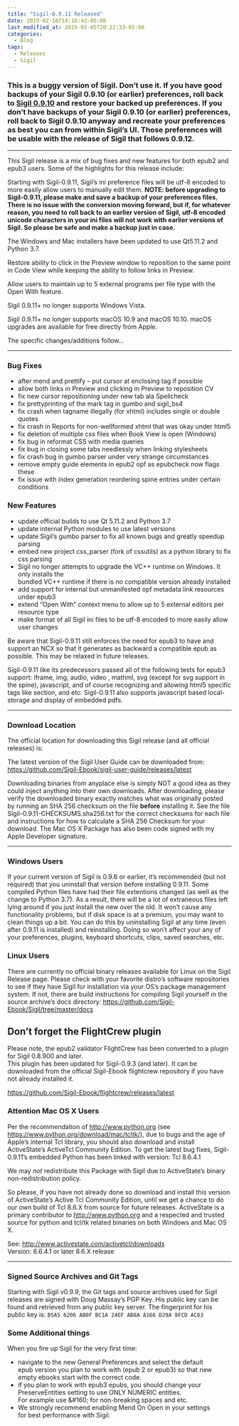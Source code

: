 ```yaml
---
title: "Sigil-0.9.11 Released"
date: 2019-02-16T14:16:43-05:00
last_modified_at: 2019-03-05T20:22:33-05:00
categories:
  - Blog
tags:
  - Releases
  - Sigil
---
```



### This is a buggy version of Sigil. Don’t use it. If you have good backups of your Sigil 0.9.10 (or earlier) preferences, roll back to [Sigil 0.9.10](https://github.com/Sigil-Ebook/Sigil/releases/tag/0.9.10) and restore your backed up preferences. If you don’t have backups of your Sigil 0.9.10 (or earlier) preferences, roll back to Sigil 0.9.10 anyway and recreate your preferences as best you can from within Sigil’s UI. Those preferences will be usable with the release of Sigil that follows 0.9.12.

---

This Sigil release is a mix of bug fixes and new features for both epub2 and epub3 users. Some of the highlights for this release include:

Starting with Sigil-0.9.11, Sigil’s ini preference files will be utf-8 encoded to more easily allow users to manually edit them. __NOTE: before upgrading to Sigil-0.9.11, please make and save a backup of your preferences files. There is no issue with the conversion moving forward, but if, for whatever reason, you need to roll back to an earlier version of Sigil, utf-8 encoded unicode characters in your ini files will not work with earlier versions of Sigil. So please be safe and make a backup just in case.__

The Windows and Mac installers have been updated to use Qt5.11.2 and Python 3.7.

Restore ability to click in the Preview window to reposition to the same point in Code View while keeping the ability to follow links in Preview.

Allow users to maintain up to 5 external programs per file type with the Open With feature.

Sigil 0.9.11+ no longer supports Windows Vista.

Sigil 0.9.11+ no longer supports macOS 10.9 and macOS 10.10. macOS upgrades are available for free directly from Apple.

The specific changes/additions follow…

---

### Bug Fixes

*   after mend and prettify – put cursor at enclosing tag if possible
*   allow both links in Preview and clicking in Preview to reposition CV
*   fix new cursor repositioning under new tab ala Spellcheck
*   fix prettyprinting of the mark tag in gumbo and sigil\_bs4
*   fix crash when tagname illegally (for xhtml) includes single or double quotes
*   fix crash in Reports for non-wellformed xhtml that was okay under html5
*   fix deletion of multiple css files when Book View is open (Windows)
*   fix bug in reformat CSS with media queries
*   fix bug in closing some tabs needlessly when linking stylesheets
*   fix crash bug in gumbo parser under very strange circumstances
*   remove empty guide elements in epub2 opf as epubcheck now flags these
*   fix issue with index generation reordering spine entries under certain conditions

### New Features

*   update official builds to use Qt 5.11.2 and Python 3.7
*   update internal Python modules to use latest versions
*   update Sigil’s gumbo parser to fix all known bugs and greatly speedup parsing
*   embed new project css\_parser (fork of cssutils) as a python library to fix css parsing 
*   Sigil no longer attempts to upgrade the VC++ runtime on Windows. It only installs the  
    bundled VC++ runtime if there is no compatible version already installed
*   add support for internal but unmanifested opf metadata link resources under epub3
*   extend “Open With” context menu to allow up to 5 external editors per resource type
*   make format of all Sigil ini files to be utf-8 encoded to more easily allow user changes

Be aware that Sigil-0.9.11 still enforces the need for epub3 to have and support an NCX so that it generates as backward a compatible epub as possible. This may be relaxed in future releases.

Sigil-0.9.11 like its predecessors passed all of the following tests for epub3 support: iframe, img, audio, video , mathml, svg (except for svg support in the spine), javascript, and of course recognizing and allowing html5 specific tags like section, and etc. Sigil-0.9.11 also supports javascript based local-storage and display of embedded pdfs.

---

### Download Location

The official location for downloading this Sigil release (and all official releases) is:

The latest version of the Sigil User Guide can be downloaded from: <https://github.com/Sigil-Ebook/sigil-user-guide/releases/latest>

Downloading binaries from anyplace else is simply NOT a good idea as they could inject anything into their own downloads. After downloading, please verify the downloaded binary exactly matches what was originally posted by running an SHA 256 checksum on the file __before__ installing it. See the file Sigil-0.9.11-CHECKSUMS.sha256.txt for the correct checksums for each file and instructions for how to calculate a SHA 256 Checksum for your download. The Mac OS X Package has also been code signed with my Apple Developer signature.

---

### Windows Users

If your current version of Sigil is 0.9.6 or earlier, it’s recommended (but not required) that you uninstall that version before installing 0.9.11. Some compiled Python files have had their file extentions changed (as well as the change to Python 3.7). As a result, there will be a lot of extraneous files left lying around if you just install the new over the old. It won’t cause any functionality problems, but if disk space is at a premium, you may want to clean things up a bit. You can do this by uninstalling Sigil at any time (even after 0.9.11 is installed) and reinstalling. Doing so won’t affect your any of your preferences, plugins, keyboard shortcuts, clips, saved searches, etc.

### Linux Users

There are currently no official binary releases available for Linux on the Sigil Release page. Please check with your favorite distro’s software repositories to see if they have Sigil for installation via your OS’s package management system. If not, there are build instructions for compiling Sigil yourself in the source archive’s docs directory: <https://github.com/Sigil-Ebook/Sigil/tree/master/docs>

## Don’t forget the FlightCrew plugin

Please note, the epub2 validator FlightCrew has been converted to a plugin for Sigil 0.8.900 and later.  
This plugin has been updated for Sigil-0.9.3 (and later). It can be downloaded from the official Sigil-Ebook flightcrew repository if you have not already installed it.

<https://github.com/Sigil-Ebook/flightcrew/releases/latest>

### Attention Mac OS X Users

Per the recommendation of <http://www.python.org> (see <https://www.python.org/download/mac/tcltk/>), due to bugs and the age of Apple’s internal Tcl library, you should also download and install ActiveState’s ActiveTcl Community Edition. To get the latest bug fixes, Sigil-0.9.11’s embedded Python has been linked with version: Tcl 8.6.4.1

We may _not_ redistribute this Package with Sigil due to ActiveState’s binary non-redistribution policy.

So please, if you have not already done so download and install this version of ActiveState’s Active Tcl Community Edition, until we get a chance to do our own build of Tcl 8.6.X from source for future releases. ActiveState is a primary contributor to <http://www.python.org> and a respected and trusted source for python and tcl/tk related binaries on both Windows and Mac OS X.

See: <http://www.activestate.com/activetcl/downloads>  
Version: 8.6.4.1 or later 8.6.X release

---

### Signed Source Archives and Git Tags

Starting with Sigil v0.9.9, the Git tags and source archives used for Sigil releases are signed with Doug Massay’s PGP Key. His public key can be found and retrieved from any public key server. The fingerprint for his public key is: `` B5A5 6206 AB0F BC1A 24EF AB8A A166 D29A 8FCD AC63 ``

### Some Additional things

When you fire up Sigil for the very first time:

*   navigate to the new General Preferences and select the default  
    epub version you plan to work with (epub 2 or epub3) so that new  
    empty ebooks start with the correct code.
*   if you plan to work with epub3 epubs, you should change your  
    PreserveEntities setting to use ONLY NUMERIC entities.  
    For example use &amp;\#160; for non-breaking spaces and etc.
*   We strongly recommend enabling Mend On Open in your settings  
    for best performance with Sigil.